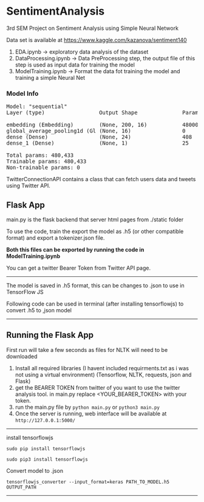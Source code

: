 # SentimentAnalysis
3rd SEM Project on Sentiment Analysis using Simple Neural Network

Data set is available at https://www.kaggle.com/kazanova/sentiment140


1. EDA.ipynb -> exploratory data analysis of the dataset
2. DataProcessing.ipynb -> Data PreProcessing step, the output file of this step is used as input data for training the model
3. ModelTraining.ipynb -> Format the data fot training the model and training a simple Neural Net


### Model Info
<pre>
Model: "sequential"
Layer (type)                 Output Shape              Param 

embedding (Embedding)        (None, 200, 16)           480000    
global_average_pooling1d (Gl (None, 16)                0         
dense (Dense)                (None, 24)                408       
dense_1 (Dense)              (None, 1)                 25        

Total params: 480,433
Trainable params: 480,433
Non-trainable params: 0
</pre>

TwitterConnectionAPI contains a class that can fetch users data and tweets using Twitter API.

## Flask App

main.py is the flask backend that server html pages from ./static folder

To use the code, train the export the model as .h5 (or other compatible format) and export a tokenizer.json file.

**Both this files can be exported by running the code in ModelTraining.ipynb**

You can get a twitter Bearer Token from Twitter API page.

---
The model is saved in .h5 format, this can be changes to .json to use in TensorFlow JS

Following code can be used in terminal (after installing tensorflowjs) to convert .h5 to ,json model

---
## Running the Flask App

First run will take a few seconds as files for NLTK will need to be downloaded

1. Install all required libraries (I havent included requirments.txt as i was not using a virtual environment)
  (Tensorflow, NLTK, requests, json and Flask)
2.  get the BEARER TOKEN from twitter of you want to use the twitter analysis tool. in main.py replace <YOUR_BEARER_TOKEN> with your token.
3.  run the main.py file by `python main.py` or `python3 main.py`
4.  Once the server is running, web interface will be available at `http://127.0.0.1:5000/`

---

install tensorflowjs

`sudo pip install tensorflowjs`

`sudo pip3 install tensorflowjs`

Convert model to .json

`tensorflowjs_converter --input_format=keras PATH_TO_MODEL.h5 OUTPUT_PATH`  

---

